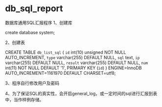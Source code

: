# db_sql_report
数据库通用SQL汇报程序
1、创建库

create database system;


2、创建表

CREATE TABLE `db_list_sql` (
  `id` int(10) unsigned NOT NULL AUTO_INCREMENT,
  `type` varchar(255) DEFAULT NULL,
  `sql` text,
  `ip` varchar(255) DEFAULT NULL,
  `result` varchar(255) DEFAULT NULL,
  `num` int(11) NOT NULL DEFAULT '1',
  PRIMARY KEY (`id`)
) ENGINE=InnoDB AUTO_INCREMENT=1161970 DEFAULT CHARSET=utf8;

3、程序自行修改用户及密码

4、为了保证SQL的真实性，会开启general_log，或一定时间的sql进行汇报到表中，当作样例存储。
